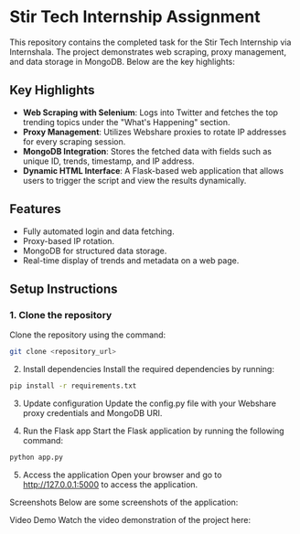 # Stir Tech Internship Assignment

This repository contains the completed task for the Stir Tech Internship via Internshala. The project demonstrates web scraping, proxy management, and data storage in MongoDB. Below are the key highlights:

## Key Highlights

- **Web Scraping with Selenium**: Logs into Twitter and fetches the top trending topics under the "What's Happening" section.
- **Proxy Management**: Utilizes Webshare proxies to rotate IP addresses for every scraping session.
- **MongoDB Integration**: Stores the fetched data with fields such as unique ID, trends, timestamp, and IP address.
- **Dynamic HTML Interface**: A Flask-based web application that allows users to trigger the script and view the results dynamically.

## Features

- Fully automated login and data fetching.
- Proxy-based IP rotation.
- MongoDB for structured data storage.
- Real-time display of trends and metadata on a web page.

## Setup Instructions

### 1. Clone the repository
Clone the repository using the command:

```bash
git clone <repository_url>
```
2. Install dependencies
Install the required dependencies by running:
```bash
pip install -r requirements.txt
```
3. Update configuration
Update the config.py file with your Webshare proxy credentials and MongoDB URI.

4. Run the Flask app
Start the Flask application by running the following command:

```bash
python app.py
```
5. Access the application
Open your browser and go to http://127.0.0.1:5000 to access the application.

Screenshots
Below are some screenshots of the application:



Video Demo
Watch the video demonstration of the project here:

